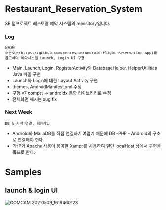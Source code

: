 # Restaurant_Reservation_System

SE 텀프로젝트 레스토랑 예약 시스템의 repository입니다.

### Log  
5/09   
``` 오픈소스(https://github.com/mentesnot/Android-Flight-Reservation-App)를 참고하여 예약시스템 Laumch, Login UI 구현 ```

  - Main, Launch, Login, RegisterActivity와 DatabaseHelper, HelperUtilities Java 파일 구현
  - Launch와 Login에 대한 Layout Activity 구현
  - themes, AndroidManifest.xml 수정
  - 구형 v7 compat -> androidx 통합 라이브러리로 수정
  - 전체화면 깨지는 bug fix

### Next Week  
```DB & 서버 연결, 회원가입 ```

  - Android와 MariaDB를 직접 연결하기 여럽기 때문에 DB -PHP - Android의 구조로 연결해야 한다.
  - PHP와 Apache 사용이 용이한 Xampp를 사용하여 일단 localHost 상에서 구현을 목표로 한다.

# Samples  
## launch & login UI  
![GOMCAM 20210509_1619460123](https://user-images.githubusercontent.com/79196616/117564023-cf301900-b0e4-11eb-9b03-4e2a02a62227.gif)
